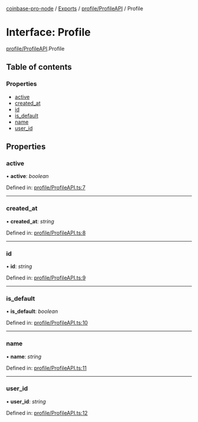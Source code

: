 [coinbase-pro-node](../README.md) / [Exports](../modules.md) / [profile/ProfileAPI](../modules/profile_profileapi.md) / Profile

# Interface: Profile

[profile/ProfileAPI](../modules/profile_profileapi.md).Profile

## Table of contents

### Properties

- [active](profile_profileapi.profile.md#active)
- [created_at](profile_profileapi.profile.md#created_at)
- [id](profile_profileapi.profile.md#id)
- [is_default](profile_profileapi.profile.md#is_default)
- [name](profile_profileapi.profile.md#name)
- [user_id](profile_profileapi.profile.md#user_id)

## Properties

### active

• **active**: _boolean_

Defined in: [profile/ProfileAPI.ts:7](https://github.com/bennycode/coinbase-pro-node/blob/3a89239/src/profile/ProfileAPI.ts#L7)

---

### created_at

• **created_at**: _string_

Defined in: [profile/ProfileAPI.ts:8](https://github.com/bennycode/coinbase-pro-node/blob/3a89239/src/profile/ProfileAPI.ts#L8)

---

### id

• **id**: _string_

Defined in: [profile/ProfileAPI.ts:9](https://github.com/bennycode/coinbase-pro-node/blob/3a89239/src/profile/ProfileAPI.ts#L9)

---

### is_default

• **is_default**: _boolean_

Defined in: [profile/ProfileAPI.ts:10](https://github.com/bennycode/coinbase-pro-node/blob/3a89239/src/profile/ProfileAPI.ts#L10)

---

### name

• **name**: _string_

Defined in: [profile/ProfileAPI.ts:11](https://github.com/bennycode/coinbase-pro-node/blob/3a89239/src/profile/ProfileAPI.ts#L11)

---

### user_id

• **user_id**: _string_

Defined in: [profile/ProfileAPI.ts:12](https://github.com/bennycode/coinbase-pro-node/blob/3a89239/src/profile/ProfileAPI.ts#L12)
